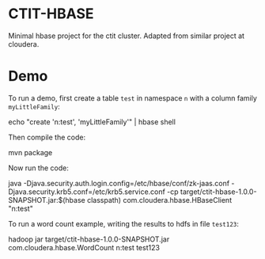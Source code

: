 # CTIT-HBASE

Minimal hbase project for the ctit cluster. Adapted from similar project at cloudera. 

# Demo

To run a demo, first create a table ``test`` in namespace ``n`` with a column family ``myLittleFamily``:
  
  echo "create 'n:test', 'myLittleFamily'" | hbase shell
  
Then compile the code:
  
  mvn package
  
Now run the code:

  java -Djava.security.auth.login.config=/etc/hbase/conf/zk-jaas.conf -Djava.security.krb5.conf=/etc/krb5.service.conf  -cp target/ctit-hbase-1.0.0-SNAPSHOT.jar:$(hbase classpath) com.cloudera.hbase.HBaseClient  "n:test"

To run a word count example, writing the results to hdfs in file ``test123``:

  hadoop jar target/ctit-hbase-1.0.0-SNAPSHOT.jar com.cloudera.hbase.WordCount n:test test123
